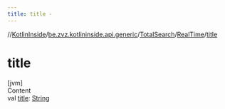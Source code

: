 ```yaml
---
title: title -
---
```

//[KotlinInside](../../../index.md)/[be.zvz.kotlininside.api.generic](../../index.md)/[TotalSearch](../index.md)/[RealTime](index.md)/[title](title.md)



# title  
[jvm]  
Content  
val [title](title.md): [String](https://kotlinlang.org/api/latest/jvm/stdlib/kotlin/-string/index.html)  



